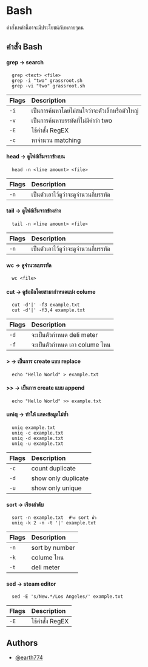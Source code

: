 
# Bash

คำสั่งเหล่านี้อาจะมีประโยชน์กับหลายๆคน


## คำสั่ง Bash

#### grep -> search

```shell
  grep <text> <file>
  grep -i "two" grassroot.sh 
  grep -vi "two" grassroot.sh
```

| Flags | Description                           |
| :-------- | :-----------------------------------  |
| `-i`      | เป็นการค้นหาโดยไม่สนใจว่าจะตัวเล็กหรือตัวใหญ่  |
| `-v`      | เป็นการค้นหาบรรทัดที่ไม่มีคำว่า two            |
| `-E`      | ใช้คำสั้ง RegEX                           |
| `-c`      | หาจำนวน matching                        |

#### head -> ดูไฟล์เริ่มจากข้างบน

```shell
  head -n <line amount> <file>
```

| Flags | Description                           |
| :-------- | :-----------------------------------  |
| `-n`      | เป็นตัวเอาไว้ดูว่าจะดูจำนวนกี่บรรทัด  |

#### tail -> ดูไฟล์เริ่มจากข้างล่าง

```shell
  tail -n <line amount> <file>
```

| Flags | Description                           |
| :-------- | :-----------------------------------  |
| `-n`      | เป็นตัวเอาไว้ดูว่าจะดูจำนวนกี่บรรทัด  |

#### wc -> ดูจำนวนบรรทัด

```shell
  wc <file>
```

#### cut -> ดูข้อมึลโดยสามากำหนดแบ่ง colume

```shell
  cut -d'|' -f3 example.txt
  cut -d'|' -f3,4 example.txt
```

| Flags | Description                           |
| :-------- | :-----------------------------------  |
| `-d`      | จะเป็นตัวกำหนด deli meter  |
| `-f`      | จะเป็นตัวกำหนด เอา colume ไหน  |

#### > -> เป็นการ create แบบ replace

```shell
  echo "Hello World" > example.txt
```

#### >> -> เป็นการ create แบบ append

```shell
  echo "Hello World" >> example.txt
```

#### uniq -> ทำให้ แสดงข้อมูลไม่ซ้ำ

```shell
  uniq example.txt
  uniq -c example.txt
  uniq -d example.txt
  uniq -u example.txt
```

| Flags | Description                           |
| :-------- | :-----------------------------------  |
| `-c`      | count duplicate  |
| `-d`      | show only duplicate  |
| `-u`      | show only unique  |


#### sort -> เรียงลำดับ

```shell
  sort -n example.txt  #จะ sort มั่ว
  uniq -k 2 -n -t '|' example.txt
```

| Flags | Description                           |
| :-------- | :-----------------------------------  |
| `-n`      | sort by number  |
| `-k`      | colume ไหน  |
| `-t`      | deli meter  |


#### sed -> steam editor

```shell
  sed -E 's/New.*/Los Angeles/' example.txt
```

| Flags | Description                           |
| :-------- | :-----------------------------------  |
| `-E`      | ใช้คำสั่ง RegEX  |

## Authors

- [@earth774](https://www.github.com/earth774)

